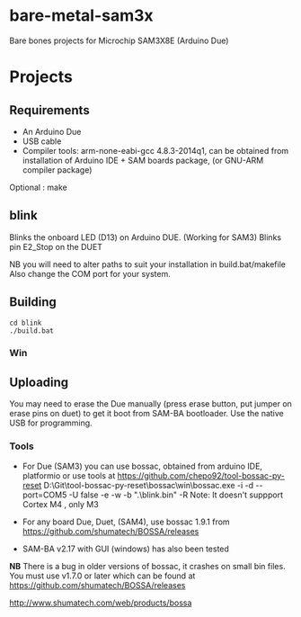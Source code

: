 # bare-metal-sam3x
Bare bones projects for Microchip SAM3X8E (Arduino Due)

# Projects

## Requirements

- An Arduino Due
- USB cable
- Compiler tools: arm-none-eabi-gcc 4.8.3-2014q1, can be obtained from installation of Arduino IDE + SAM boards package, (or GNU-ARM compiler package)

Optional : make

## blink

Blinks the onboard LED (D13) on Arduino DUE. (Working for SAM3)
Blinks pin E2_Stop on the DUET

NB you will need to alter paths to suit your installation in build.bat/makefile
Also change the COM port for your system.

## Building
```
cd blink
./build.bat
```
### Win

## Uploading

You may need to erase the Due manually (press erase button, put jumper on erase pins on duet) to get it boot from SAM-BA bootloader.
Use the native USB for programming.

### Tools
- For Due (SAM3) you can use bossac, obtained from arduino IDE, platformio or use tools at https://github.com/chepo92/tool-bossac-py-reset
D:\Git\tool-bossac-py-reset\bossac\win\bossac.exe  -i -d --port=COM5 -U false -e -w  -b ".\blink.bin" -R
Note: It doesn't suppport Cortex M4 , only M3

- For any board Due, Duet, (SAM4), use bossac 1.9.1 from https://github.com/shumatech/BOSSA/releases
- SAM-BA v2.17 with GUI (windows) has also been tested

__NB__ There is a bug in older versions of bossac, it crashes on small bin files. You must use v1.7.0 or later which can be found at https://github.com/shumatech/BOSSA/releases

http://www.shumatech.com/web/products/bossa
